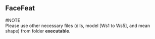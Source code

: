## FaceFeat
#NOTE</br>
Please use other necessary files (dlls, model [Ws1 to Ws5], and mean shape) from folder **executable**.
